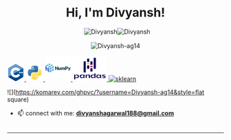 <h1 align="center">Hi, I'm Divyansh! </h1>


<p align="center">&nbsp;
  <img width="480" src="https://github-readme-stats.vercel.app/api?username=Divyansh-ag14&theme=tokyonight&show_icons=true&locale=en" alt="Divyansh" /><img width="480" src="https://github-readme-streak-stats.herokuapp.com/?user=Divyansh-ag14&theme=tokyonight&show_icons=true&locale=en" alt="Divyansh" />
</p>

<p align="center">
  <img align="center" src="https://github-readme-stats.vercel.app/api/top-langs?username=Divyansh-ag14&theme=tokyonight&show_icons=true&locale=en&layout=compact" alt="Divyansh-ag14" />
</p>

<p align="left"> <a href="https://www.w3schools.com/cpp/" target="_blank"> <img src="https://raw.githubusercontent.com/devicons/devicon/master/icons/cplusplus/cplusplus-original.svg" alt="cplusplus" width="40" height="40"/> </a> 
 <a href="https://www.python.org" target="_blank"> <img src="https://raw.githubusercontent.com/devicons/devicon/master/icons/python/python-original.svg" alt="python" width="40" height="40"/> </a> 
  <a href="https://numpy.org/" target="_blank"> <img src="https://github.com/devicons/devicon/blob/master/icons/numpy/numpy-original-wordmark.svg" alt="numpy" width="60" height="60"/> </a> 
 <a href="https://pandas.pydata.org/" target="_blank"> <img src="https://github.com/devicons/devicon/blob/master/icons/pandas/pandas-original-wordmark.svg" alt="pandas" width="80" height="60"/> </a> 
  <a href="https://scikit-learn.org/stable/" target="_blank"> <img src="https://miro.medium.com/max/1050/1*c7gkx366nMxBuTrt82CjDg.jpeg" alt="sklearn" width="60" height="60"/> </a> 
</p>

![](https://komarev.com/ghpvc/?username=Divyansh-ag14&style=flat square)

- 📫 connect with me: **divyanshagarwal188@gmail.com**
<br><br>
<hr>

